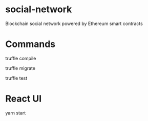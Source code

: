 # social-network
Blockchain social network powered by Ethereum smart contracts

# Commands

 truffle compile

 truffle migrate

 truffle test
 
 # React UI
 
 yarn start

